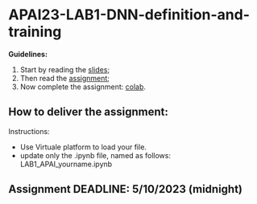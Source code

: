 # APAI23-LAB1-DNN-definition-and-training

**Guidelines:**

1. Start by reading the [slides](./docs/slides.pdf);
2. Then read the [assignment](./docs/assignment.pdf);
3. Now complete the assignment: [colab](APAI23-LAB1-DNN-definition-and-trainingù).


## How to deliver the assignment:

Instructions:
* Use Virtuale platform to load your file.
* update only the .ipynb file, named as follows: LAB1_APAI_yourname.ipynb


## Assignment DEADLINE: 5/10/2023 (midnight)


